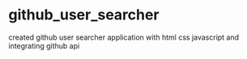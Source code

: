# github_user_searcher
created github user searcher application with html css javascript and integrating github api

